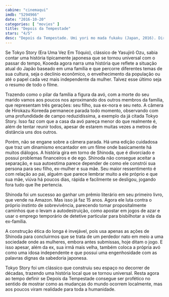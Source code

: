 ```yaml
---
cabine: "cinemaqui"
imdb: "5294966"
date: "2016-10-20"
categories: [ "movies" ]
title: "Depois da Tempestade"
stars: "4/5"
desc: "Depois da Tempestade. Umi yori mo mada fukaku (Japan, 2016). Dirigido por Hirokazu Koreeda. Escrito por Hirokazu Koreeda, Hirokazu Koreeda. Com Hiroshi Abe (Shinoda Ryota), Yôko Maki (Shiraishi Kyoko), Taiyô Yoshizawa (Shiraishi Shingo), Kirin Kiki (Shinoda Yoshiko), Lily Franky, Isao Hashizume, Shôno Hayama (High school student), Sôsuke Ikematsu, Satomi Kobayashi."
---
```

Se Tokyo Story (Era Uma Vez Em Tóquio), clássico de Yasujirô Ozu, sabia contar uma história tipicamente japonesa que se tornou universal com o passar do tempo, Kooeda agora narra uma história que reflete a situação atual do Japão baseado em uma família e que percorre diferentes temas de sua cultura, seja o declínio econômico, o envelhecimento da população ou até o papel cada vez mais independente da mulher. Talvez esse último seja o resumo de todo o filme.

Trazendo como o pilar da família a figura da avó, com a morte do seu marido vamos aos poucos nos aproximando dos outros membros da família, que representam três gerações: seu filho, sua ex-nora e seu neto. A câmera de Hirokazu Koreeda permanece parada todo momento, observando com uma profundidade de campo reduzidíssima, a exemplo da já citada Tokyo Story. Isso faz com que a casa da avó pareça menor do que realmente é, além de tentar reunir todos, apesar de estarem muitas vezes a metros de distância uns dos outros.

Porém, não se engane sobre a câmera parada. Há uma edição cuidadosa que traz um dinamismo encantador em um filme onde basicamente há muitos diálogos. A história gira em torno de Shinoda, que é divorciado e possui problemas financeiros e de ego. Shinoda não consegue aceitar a separação, e sua autoestima parece depender de como ele constrói sua persona para seu filho, ex-mulher e sua mãe. Seu maior ressentimento é com relação ao pai, alguém que parece lembrar muito a ele próprio e que sua mãe, viúva há poucos dias, rápida e facilmente se desligou, jogando fora tudo que lhe pertencia.

Shinoda foi um sucesso ao ganhar um prêmio literário em seu primeiro livro, que vende na Amazon. Mas isso já faz 15 anos. Agora ele luta contra o próprio instinto de sobrevivência, parecendo tomar propositalmente caminhos que o levam a autodestruição, como apostar em jogos de azar e usar o emprego temporário de detetive particular para bisbilhotar a vida da ex-família.

A construção ética do longa é invejável, pois usa apenas as ações de Shinoda para concluirmos que se trata de um perdedor nato em meio a uma sociedade onde as mulheres, embora antes submissas, hoje ditam o jogo. E isso apesar, além da ex, sua irmã mais velha, também coloca a própria avó como uma idosa independente e que possui uma engenhosidade com as palavras dignas da sabedoria japonesa.

Tokyo Story foi um clássico que construiu seu espaço no decorrer de décadas, trazendo uma história local que se tornou universal. Resta agora ao tempo definir se Depois da Tempestade consegue ser profético no sentido de mostrar como as mudanças do mundo ocorrem localmente, mas aos poucos viram realidade para toda a humanidade.
